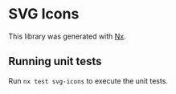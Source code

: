# SVG Icons

This library was generated with [Nx](https://nx.dev).

## Running unit tests

Run `nx test svg-icons` to execute the unit tests.
